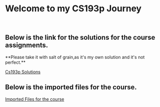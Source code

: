 # Welcome to my CS193p Journey 
</br> 

## Below is the link for the solutions for the course assignments. 
 <p> **Please take it with salt of grain,as it's my own solution and it's not perfect.**</p>  

[Cs193p Solutions][solutions]
</br>

## Below is the imported files for the course. 
[Imported Files for the course][files]

[solutions]: https://github.com/Usefz89/Cs193P2021/tree/master/Assignments%20-%20CS%20193p%20Stanford

[files]: https://github.com/Usefz89/Cs193P2021/tree/master/CS193p%20Imported%20files%20
